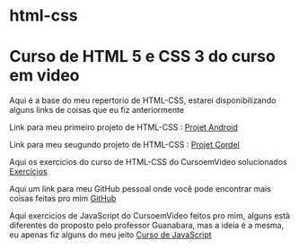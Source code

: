 # html-css
 <p><h1>Curso de HTML 5 e CSS 3 do curso em video</h1></p>

 <p>
 Aqui é a base do meu repertorio de HTML-CSS, estarei disponibilizando alguns links de coisas que eu fiz anteriormente
 </p>
<p>
Link para meu primeiro projeto de HTML-CSS : 
<a href="https://alissonforneck.github.io/projeto-android/" target="_blank" rel="external">Projet Android</a>
</p>
<p>
Link para meu seugundo projeto de HTML-CSS : 
<a href="https://alissonforneck.github.io/projeto-cordel/" target="_blank" rel="external">Projet Cordel</a>
</p>
<p>
Aqui os exercicios do curso de HTML-CSS do CursoemVideo solucionados
<a href="https://github.com/alissonforneck/html-css" target="_blank" rel="external">Exercicios</a>
</p>
<p>
Aqui um link para meu GitHub pessoal onde você pode encontrar mais coisas feitas pro mim
<a href="https://github.com/alissonforneck" target="_blank" rel="external">GitHub</a>
</p>
<p>
Aqui exercicios de JavaScript do CursoemVideo feitos pro mim, alguns estã diferentes do proposto
pelo professor Guanabara, mas a ideia é a mesma, eu apenas fiz alguns do meu jeito
<a href="https://github.com/alissonforneck/javascript" target="_blank" rel="external">Curso de JavaScript</a>
</p>
<!--
<p>
<h1>Projetos de JavaScript</h1>
</p>
Projeto de mostar a hora que você esta acessando este site e altera imagem dinamicamente:
<a href=""target="_blank" rel="external">Link</a>
<p>
Projeto que calcula idade da pessao e mostra seu sexo e idade atual:
<a href=""target="_blank" rel="external">Link</a>
</p>
-->



